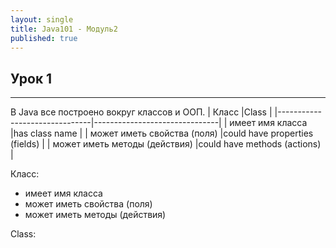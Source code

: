 ```yaml
---
layout: single
title: Java101 - Модуль2
published: true
---
```

## Урок 1
---
В Java все построено вокруг классов и ООП. 
| Класс							|Class							|
|-------------------------------|-------------------------------|
| имеет имя класса				|has class name					|
| может иметь свойства (поля)	|could have properties (fields)	|
| может иметь методы (действия)	|could have methods (actions)	|



Класс:
- имеет имя класса
- может иметь свойства (поля)
- может иметь методы (действия)

Class:





